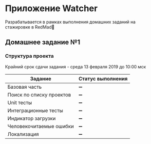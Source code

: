 # Приложение Watcher
Разрабатывается в рамках выполнения домашних заданий на стажировке в RedMad:robot:

## Домашнее задание №1 
### Структура проекта

Крайний срок сдачи задания - среда 13 февраля 2019 до 10:00 мск

Задание | Cтатус выполнения
------------ | -------------
Базовая часть | :heavy_minus_sign:
Поиск по списку проектов | :heavy_minus_sign:
Unit тесты | :heavy_minus_sign:
Интеграционные тесты | :heavy_minus_sign:
Индикатор загрузки | :heavy_minus_sign:
Человекочитаемые ошибки | :heavy_minus_sign:
Локализация | :heavy_minus_sign:
